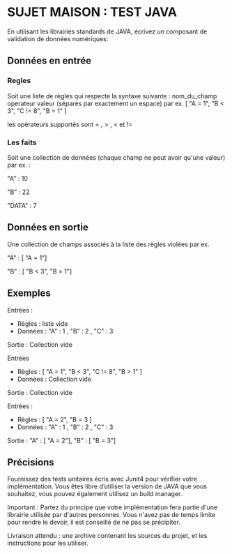 SUJET MAISON : TEST JAVA
========================

En utilisant les librairies standards de JAVA, écrivez un composant de validation de données numériques:

Données en entrée 
-----------------

### Regles
Soit une liste de règles qui respecte la syntaxe suivante : 
nom_du_champ operateur valeur   (séparés par exactement un espace)
par ex. [ "A = 1", "B < 3", "C != 8",  "B = 1" ]

les opérateurs supportés sont = , > , < et  != 

### Les faits
Soit une collection de données (chaque champ ne peut avoir qu'une valeur) 
par ex. : 

"A" : 10

"B" : 22

"DATA" : 7

Données en sortie
-----------------

Une collection de champs associés à la liste des règles violées 
par ex. 

"A" : [ "A = 1"]

"B" : [ "B < 3", "B = 1"]

Exemples
--------

Entrées :

 - Règles : liste vide 
 - Données : "A" : 1 , "B" : 2 , "C" : 3	

Sortie : Collection vide

Entrées 	

 - Règles : [ "A = 1", "B < 3", "C !=  8",  "B > 1" ]
 - Données : Collection vide	

Sortie : Collection vide

Entrées : 
 
 - Règles : [ "A = 2", "B = 3 ]
 - Données : "A" : 1 , "B" : 2 , "C" : 3	

Sortie : "A" : [ "A = 2"], "B" : [ "B = 3"]

Précisions
----------

Fournissez des tests unitaires écris avec Junit4 pour vérifier votre implémentation. Vous êtes libre d’utiliser la version de JAVA que vous souhaitez, vous pouvez également utilisez un build manager. 

Important : Partez du principe que votre implémentation fera partie d'une librairie utilisée par d'autres personnes.
Vous n'avez pas de temps limite pour rendre le devoir, il est conseillé de ne pas se précipiter.

Livraison attendu : une archive contenant les sources du projet, et les instructions pour les utiliser.
